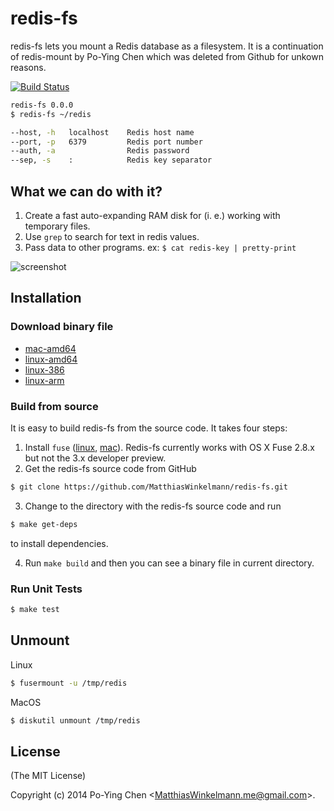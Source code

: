 redis-fs
===========

redis-fs lets you mount a Redis database as a filesystem. It is a continuation of redis-mount by Po-Ying Chen which was deleted from Github for unkown reasons.

[![Build Status](https://travis-ci.org/MatthiasWinkelmann/redis-fs.svg?branch=master)](https://travis-ci.org/MatthiasWinkelmann/redis-fs)

```bash
redis-fs 0.0.0
$ redis-fs ~/redis

--host, -h   localhost    Redis host name
--port, -p   6379         Redis port number
--auth, -a                Redis password
--sep, -s    :            Redis key separator
```

## What we can do with it?

1. Create a fast auto-expanding RAM disk for (i. e.) working with temporary files.
1. Use `grep` to search for text in redis values.
2. Pass data to other programs. ex: `$ cat redis-key | pretty-print`

![screenshot](documentation/screenshot.gif)

## Installation

### Download binary file

* [mac-amd64](https://github.com/MatthiasWinkelmann/redis-fs/releases/download/0.2/redis-fs-darwin-amd64)
* [linux-amd64](https://github.com/MatthiasWinkelmann/redis-fs/releases/download/0.2/redis-fs-linux-amd64)
* [linux-386](https://github.com/MatthiasWinkelmann/redis-fs/releases/download/0.2/redis-fs-linux-386)
* [linux-arm](https://github.com/MatthiasWinkelmann/redis-fs/releases/download/0.2/redis-fs-linux-arm)

### Build from source

It is easy to build redis-fs from the source code. It takes four steps:

1. Install `fuse` ([linux](http://fuse.sourceforge.net/), [mac](http://osxfuse.github.io/)). Redis-fs currently works with OS X Fuse 2.8.x but not the 3.x developer preview.
2. Get the redis-fs source code from GitHub

  ```bash
  $ git clone https://github.com/MatthiasWinkelmann/redis-fs.git
  ```

3. Change to the directory with the redis-fs source code and run

  ```bash
  $ make get-deps
  ```

  to install dependencies.

4. Run `make build` and then you can see a binary file in current directory.

### Run Unit Tests

```bash
$ make test
```

## Unmount

Linux

```bash
$ fusermount -u /tmp/redis
```

MacOS

```bash
$ diskutil unmount /tmp/redis
```

## License

(The MIT License)

Copyright (c) 2014 Po-Ying Chen &lt;MatthiasWinkelmann.me@gmail.com&gt;.
